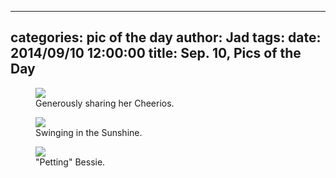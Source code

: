 
---
categories: pic of the day
author: Jad
tags: 
date: 2014/09/10 12:00:00
title: Sep. 10, Pics of the Day 
---

<figure>
<img src="/img/2014/09/10/img_20140910125123_medium.jpg" />
<figcaption>Generously sharing her Cheerios.</figcaption>
</figure>

<figure>
<img src="/img/2014/09/10/img_20140910165950_medium.jpg" />
<figcaption>Swinging in the Sunshine.</figcaption>
</figure>

<figure>
<img src="/img/2014/09/10/img_20140910155424_medium.jpg" />
<figcaption>"Petting" Bessie.</figcaption>
</figure>
